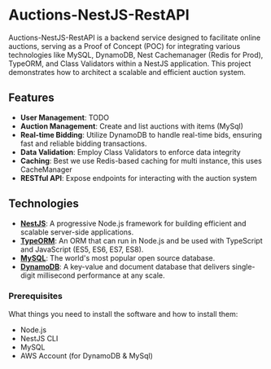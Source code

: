 # Auctions-NestJS-RestAPI

Auctions-NestJS-RestAPI is a backend service designed to facilitate online auctions, serving as a Proof of Concept (POC) for integrating various technologies like MySQL, DynamoDB, Nest Cachemanager (Redis for Prod), TypeORM, and Class Validators within a NestJS application. This project demonstrates how to architect a scalable and efficient auction system.

## Features

- **User Management**: TODO
- **Auction Management**: Create and list auctions with items (MySql)
- **Real-time Bidding**: Utilize DynamoDB to handle real-time bids, ensuring fast and reliable bidding transactions.
- **Data Validation**: Employ Class Validators to enforce data integrity
- **Caching**: Best we use Redis-based caching for multi instance, this uses CacheManager
- **RESTful API**: Expose endpoints for interacting with the auction system

## Technologies

- **[NestJS](https://nestjs.com/)**: A progressive Node.js framework for building efficient and scalable server-side applications.
- **[TypeORM](https://typeorm.io/)**: An ORM that can run in Node.js and be used with TypeScript and JavaScript (ES5, ES6, ES7, ES8).
- **[MySQL](https://www.mysql.com/)**: The world's most popular open source database.
- **[DynamoDB](https://aws.amazon.com/dynamodb/)**: A key-value and document database that delivers single-digit millisecond performance at any scale.

### Prerequisites

What things you need to install the software and how to install them:

- Node.js
- NestJS CLI
- MySQL
- AWS Account (for DynamoDB & MySql)